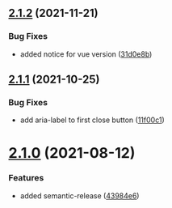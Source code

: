 ## [2.1.2](https://github.com/kouts/vue-modal/compare/v2.1.1...v2.1.2) (2021-11-21)


### Bug Fixes

* added notice for vue version ([31d0e8b](https://github.com/kouts/vue-modal/commit/31d0e8bb8721596913978bdf724a60ad8668452e))

## [2.1.1](https://github.com/kouts/vue-modal/compare/v2.1.0...v2.1.1) (2021-10-25)


### Bug Fixes

* add aria-label to first close button ([11f00c1](https://github.com/kouts/vue-modal/commit/11f00c1f0f1c5302d8078d3e42292f74330a2451))

# [2.1.0](https://github.com/kouts/vue-modal/compare/v2.0.10...v2.1.0) (2021-08-12)


### Features

* added semantic-release ([43984e6](https://github.com/kouts/vue-modal/commit/43984e63a3a209f26b66262d16c4d8d2385813d9))
